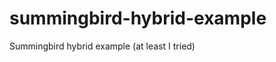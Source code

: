 summingbird-hybrid-example
==========================

Summingbird hybrid example (at least I tried)
